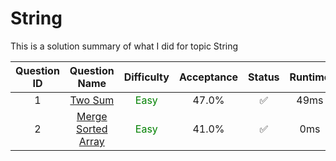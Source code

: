 # String


This is a solution summary of what I did for topic String

Question ID | Question Name | Difficulty | Acceptance | Status | Runtime | Memory | Updated Runtime | Updated Memory
:---------: | :-----------: | :--------: | :--------: | :----: | :-----: | :----: | :-------------: | :------------:
1 | [Two Sum](https://github.com/Xinyi-Wang99/Leetcode_code/blob/main/String/twoSum.java) | <font color = green> Easy </font> | 47.0% | ✅ | 49ms  | 39MB | 3ms | 39.7MB
2 | [Merge Sorted Array](https://github.com/Xinyi-Wang99/Leetcode_code/blob/main/String/mergeSortedArray.java) | <font color = green> Easy </font> | 41.0% | ✅ | 0ms | 39MB | 0ms | 39.6MB


